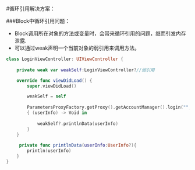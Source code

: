 #循环引用解决方案：

###Block中循环引用问题：
* Block调用所在对象的方法或变量时，会带来循环引用的问题，继而引发内存泄露.
* 可以通过weak声明一个当前对象的弱引用来调用方法。

```swift
class LoginViewController: UIViewController {
    
    private weak var weakSelf:LoginViewController?//弱引用

    override func viewDidLoad() {
        super.viewDidLoad()

        weakSelf = self
        
        ParametersProxyFactory.getProxy().getAccountManager().login("", password: "") 
        { (userInfo) -> Void in
            
            weakSelf?.printlnData(userInfo)
        }                
    }
    
     private func printlnData(userInfo:UserInfo?){
        println(userInfo)
    }
}
```